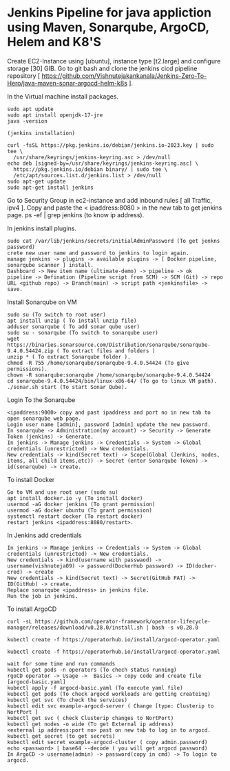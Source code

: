 # Jenkins Pipeline for java appliction using Maven, Sonarqube, ArgoCD, Helem and K8'S

Create EC2-Instance using [ubuntu], instance type [t2.large] and configure storage [30] GIB.
Go to git bash and clone the jenkins cicd pipeline repository [ https://github.com/Vishnutejakankanala/Jenkins-Zero-To-Hero/java-maven-sonar-argocd-helm-k8s ]. 

In the Virtual machine install packages. 
````
sudo apt update
sudo apt install openjdk-17-jre
java -version

(jenkins installation)

curl -fsSL https://pkg.jenkins.io/debian/jenkins.io-2023.key | sudo tee \
  /usr/share/keyrings/jenkins-keyring.asc > /dev/null
echo deb [signed-by=/usr/share/keyrings/jenkins-keyring.asc] \
  https://pkg.jenkins.io/debian binary/ | sudo tee \
  /etc/apt/sources.list.d/jenkins.list > /dev/null
sudo apt-get update
sudo apt-get install jenkins
````

Go to Security Group in ec2-instance and add inbound rules [ all Traffic, ipv4 ].
Copy and paste the < ipaddress:8080 > in the new tab to get jenkins page.
ps -ef | grep jenkins (to know ip address).

In jenkins install plugins.
````
sudo cat /var/lib/jenkins/secrets/initialAdminPassword (To get jenkns password)
crete new user name and password to jenkins to login again.
manage jenkins -> plugins -> available plugins -> [ Docker pipeline, sonarqube scanner ] install.
Dashboard -> New item name (ultimate-demo) -> pipeline -> ok 
pipeline -> Defination (Pipeline script from SCM) -> SCM (Git) -> repo URL <github repo) -> Branch(main) -> script path <jenkinsfile> -> save.
````

Install Sonarqube on VM
````
sudo su (To switch to root user)
apt install unzip ( To install unzip file)
adduser sonarqube ( To add sonar qube user)
sudo su - sonarqube (To switch to sonarqube user)
wget https://binaries.sonarsource.com/Distribution/sonarqube/sonarqube-9.4.0.54424.zip ( To extract files and folders )
unzip * ( To extract Sonarqube folder ).
chmod -R 755 /home/sonarqube/sonarqube-9.4.0.54424 (To give permissions).
chown -R sonarqube:sonarqube /home/sonarqube/sonarqube-9.4.0.54424 
cd sonarqube-9.4.0.54424/bin/linux-x86-64/ (To go to linux VM path).
./sonar.sh start (To start Sonar Qube).
````

Login To the Sonarqube
````
<ipaddress:9000> copy and past ipaddress and port no in new tab to open sonarqube web page.
Login user name [admin], password [admin] update the new password.
In sonarqube -> Administration(my account) -> Security -> Generate Token (jenkins) -> Generate.
In jenkins -> Manage jenkins -> Credentials -> System -> Global credentials (unrestricted) -> New credentials.
New credentials -> kind(Secret text) -> Scope(Global (Jenkins, nodes, items, all child items,etc)) -> Secret (enter Sonarqube Token) -> id(sonarqube) -> create.
````

To install Docker
````
Go to VM and use root user (sudo su)
apt install docker.io -y (To install docker)
usermod -aG docker jenkins (To grant permission)
usermod -aG docker ubuntu (To grant permission)
systemctl restart docker (To restart docker)
restart jenkins <ipaddress:8080/restart>.
````

In Jenkins add credentials
````
In jenkins -> Manage jenkins -> Credentials -> System -> Global credentials (unrestricted) -> New credentials.
New credentials -> kind(username with passwaod) -> username(vishnuteja09) -> password(DockerHub password) -> ID(docker-cred) -> create
New credentials -> kind(Secret text) -> Secret(GitHub PAT) -> ID(GitHub) -> create.
Replace sonarqube <ipaddress> in jenkins file.
Run the job in jenkins.
````

To install ArgoCD
````
curl -sL https://github.com/operator-framework/operator-lifecycle-manager/releases/download/v0.28.0/install.sh | bash -s v0.28.0

kubectl create -f https://operatorhub.io/install/argocd-operator.yaml

kubectl create -f https://operatorhub.io/install/argocd-operator.yaml

wait for some time and run commands
kubectl get pods -n operators (To chech status running)
rgoCD operator -> Usage ->  Basics -> copy code and create file [argocd-basic.yaml]
kubectl apply -f argocd-basic.yaml (To execute yaml file)
kubectl get pods (To check argocd workloads are getting createing)
kubectl get svc (To check the services)
kubectl edit svc example-argocd-server ( Change [type: Clusterip to NortPort ]
kubectl get svc ( check Clusterip changes to NortPort)
kubectl get nodes -o wide (To get External ip address)
<external ip address:port no> past on new tab to log in to argocd.
kubectl get secret (to get secrets)
kubectl edit secret example-argocd-cluster ( copy admin.password)
echo <password> | base64 --decode ( you will get argocd password)
In ArgoCD -> username(admin) -> password(copy in cmd) -> To login to argocd.





````






